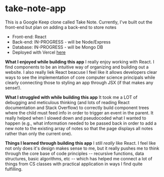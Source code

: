 # take-note-app
This is a Google Keep clone called Take Note. Currently, I've built out the front-end but plan on adding a back-end to store notes
- Front-end: React
- Back-end: IN-PROGRESS - will be Node/Express
- Database: IN-PROGRESS - will be Mongo DB
- Deployed with Vercel [here](https://take-note-app.vercel.app/)

**What I enjoyed while building this app**
I really enjoy working with React. I find components to be an intuitive way of organizing and building out a website. I also really liek React beacuse I feel like it allows developers clear ways to see the implementation of core computer science principals while clearly connecting those to styling an app through JSX (if that makes any sense!). 

**What I struggled with while building this app**
It took me a LOT of debugging and meticulous thinking (and lots of reading React documentation and Stack Overflow) to correctly build component trees where the child must feed info in order to trigger an event in the parent. It really helped when I slowed down and pseudocoded what I wanted to happen (e.g., what information needed to be passed back in order to add a new note to the existing array of notes so that the page displays all notes rather than only the current one). 

**Things I learned through building this app**
I still *really* like React. I feel like not only does it's design makes sense to me, but it really pushes me to think through the core base of code principles -- recursive functions, data structures, basic algorithms, etc -- which has helped me connect a lot of things from CS classes with practical application in ways I find quite fulfilling. 

